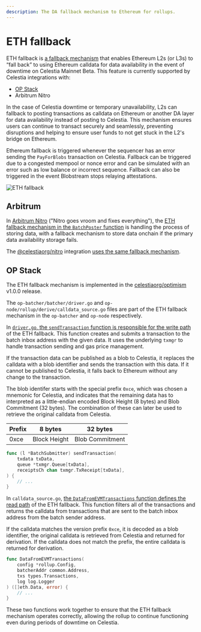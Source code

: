 ```yaml
---
description: The DA fallback mechanism to Ethereum for rollups.
---
```


# ETH fallback

ETH fallback is
[a fallback mechanism](https://github.com/celestiaorg/optimism/pull/266)
that enables Ethereum L2s (or L3s) to “fall back” to using Ethereum
calldata for data availability in the event of downtime on Celestia
Mainnet Beta. This feature is currently supported by Celestia integrations
with:

- [OP Stack](optimism-devnet.md#eth-fallback)
- Arbitrum Nitro

In the case of Celestia downtime or temporary unavailability, L2s can
fallback to posting transactions as calldata on Ethereum or another DA
layer for data availability instead of posting to Celestia. This
mechanism ensures users can continue to transact securely and seamlessly,
preventing disruptions and helping to ensure user funds to not get stuck
in the L2's bridge on Ethereum.

Ethereum fallback is triggered whenever the sequencer has an error
sending the `PayForBlobs` transaction on Celestia. Fallback can be
triggered due to a congested mempool or nonce error and can be simulated
with an error such as low balance or incorrect sequence. Fallback
can also be triggered in the event Blobstream stops relaying attestations.

![ETH fallback](/img/Celestia_ETH-fallback.jpg
)

## Arbitrum

In [Arbitrum Nitro](https://github.com/OffchainLabs/nitro)
("Nitro goes vroom and fixes everything"), the
[ETH fallback mechanism in the `BatchPoster` function](https://github.com/OffchainLabs/nitro/blob/master/arbnode/batch_poster.go#L989-L1001)
is handling the process of storing data, with a fallback mechanism
to store data onchain if the primary data availability storage
fails.

The [@celestiaorg/nitro](https://github.com/celestiaorg/nitro) integration
[uses the same fallback mechanism](https://github.com/celestiaorg/nitro/blob/f01968eb3d4e19329e9c92b050e98a8e5772f1f2/arbnode/batch_poster.go#L845-L857).

## OP Stack

The ETH fallback mechanism is implemented in the
[celestiaorg/optimism](https://github.com/celestiaorg/optimism/tree/release-v1.0.0) v1.0.0 release.

The `op-batcher/batcher/driver.go` and
`op-node/rollup/derive/calldata_source.go` files are part of the ETH
fallback mechanism in the `op-batcher` and `op-node` respectively.

In [`driver.go`, the `sendTransaction` function is responsible for the write path](https://github.com/celestiaorg/optimism/blob/release-v1.0.0/op-batcher/batcher/driver.go#L400-L406)
of the ETH fallback. This function creates and submits a transaction to the
batch inbox address with the given data. It uses the underlying `txmgr` to
handle transaction sending and gas price management.

If the transaction data can be published as a blob to Celestia,
it replaces the calldata with a blob identifier and sends the
transaction with this data. If it cannot be published to Celestia,
it falls back to Ethereum without any change to the transaction.

The blob identifer starts with the special prefix `0xce`, which was chosen a
mnemonic for Celestia, and indicates that the remaining data has to
interpreted as a little-endian encoded Block Height (8 bytes) and
Blob Commitment (32 bytes). The combination of these can later be used to
retrieve the original calldata from Celestia.

<!-- markdownlint-disable MD013 -->
| Prefix | 8 bytes       | 32 bytes        |
|--------|---------------|-----------------|
| 0xce   | Block Height  | Blob Commitment |
<!-- markdownlint-enable MD013 -->
```go
func (l *BatchSubmitter) sendTransaction(
    txdata txData,
    queue *txmgr.Queue[txData],
    receiptsCh chan txmgr.TxReceipt[txData],
) {
    // ...
}
```

In `calldata_source.go`,
[the `DataFromEVMTransactions` function defines the read path](https://github.com/celestiaorg/optimism/blob/release-v1.0.0/op-node/rollup/derive/calldata_source.go#L138-L163)
of the ETH fallback. This function filters all of the transactions
and returns the calldata from transactions that are sent to the batch
inbox address from the batch sender address.

If the calldata matches the version prefix `0xce`, it is decoded as a
blob identifier, the original calldata is retrieved from Celestia
and returned for derivation. If the calldata does not match the prefix,
the entire calldata is returned for derivation.

```go
func DataFromEVMTransactions(
    config *rollup.Config,
    batcherAddr common.Address,
    txs types.Transactions,
    log log.Logger
) ([]eth.Data, error) {
    // ...
}
```

These two functions work together to ensure that the ETH
fallback mechanism operates correctly, allowing the rollup
to continue functioning even during periods of downtime on
Celestia.
